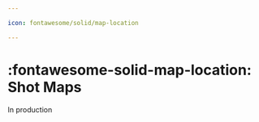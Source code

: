 ```yaml
---

icon: fontawesome/solid/map-location

---
```


# :fontawesome-solid-map-location: **Shot Maps**

In production